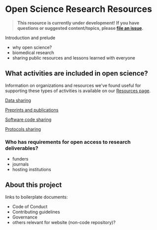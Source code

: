 # Open Science Research Resources

> **This resource is currently under development!**
> **If you have questions or suggested content/topics, please [file an issue](https://github.com/chanzuckerberg/open-science/issues).**

Introduction and prelude
- why open science?
- biomedical research
- sharing public resources and lessons learned with everyone

## What activities are included in open science?

Information on organizations and resources we've found useful for supporting
these types of activities is available on our [Resources page](resources.md).

[Data sharing](data_sharing.md)

[Preprints and publications](publications.md)

[Software code sharing](code_sharing.md)

[Protocols sharing](protocols.md)

### Who has requirements for open access to research deliverables?

- funders
- journals
- hosting institutions

## About this project

links to boilerplate documents:
- Code of Conduct
- Contributing guidelines
- Governance
- others relevant for website (non-code repository)?
